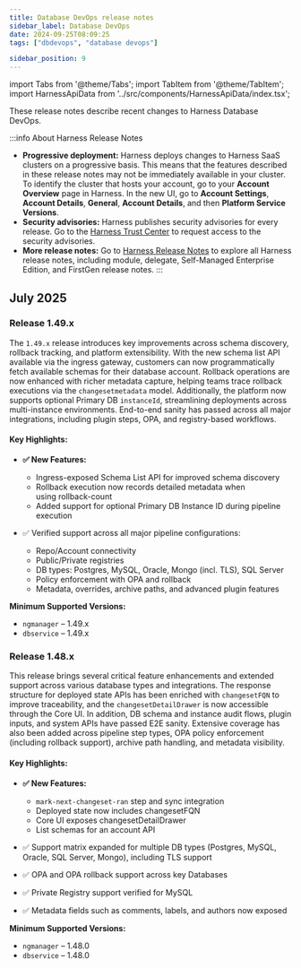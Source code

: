 ```yaml
---
title: Database DevOps release notes
sidebar_label: Database DevOps
date: 2024-09-25T08:09:25
tags: ["dbdevops", "database devops"]

sidebar_position: 9
---
```


import Tabs from '@theme/Tabs';
import TabItem from '@theme/TabItem';
import HarnessApiData from '../src/components/HarnessApiData/index.tsx';

<DocsButton icon = "fa-solid fa-square-rss" text="Subscribe via RSS" link="https://developer.harness.io/release-notes/infrastructure-as-code-management/rss.xml" />

These release notes describe recent changes to Harness Database DevOps.

:::info About Harness Release Notes

- **Progressive deployment:** Harness deploys changes to Harness SaaS clusters on a progressive basis. This means that the features described in these release notes may not be immediately available in your cluster. To identify the cluster that hosts your account, go to your **Account Overview** page in Harness. In the new UI, go to **Account Settings**, **Account Details**, **General**, **Account Details**, and then **Platform Service Versions**.
- **Security advisories:** Harness publishes security advisories for every release. Go to the [Harness Trust Center](https://trust.harness.io/?itemUid=c41ff7d5-98e7-4d79-9594-fd8ef93a2838&source=documents_card) to request access to the security advisories.
- **More release notes:** Go to [Harness Release Notes](/release-notes) to explore all Harness release notes, including module, delegate, Self-Managed Enterprise Edition, and FirstGen release notes.
:::

## July 2025

### Release 1.49.x
The `1.49.x` release introduces key improvements across schema discovery, rollback tracking, and platform extensibility. With the new schema list API available via the ingress gateway, customers can now programmatically fetch available schemas for their database account. Rollback operations are now enhanced with richer metadata capture, helping teams trace rollback executions via the `changesetmetadata` model. Additionally, the platform now supports optional Primary DB `instanceId`, streamlining deployments across multi-instance environments. End-to-end sanity has passed across all major integrations, including plugin steps, OPA, and registry-based workflows.

#### Key Highlights:

* **✅ New Features:**
    - Ingress-exposed Schema List API for improved schema discovery
    - Rollback execution now records detailed metadata when using rollback-count
    - Added support for optional Primary DB Instance ID during pipeline execution

* ✅ Verified support across all major pipeline configurations:
    - Repo/Account connectivity
    - Public/Private registries
    - DB types: Postgres, MySQL, Oracle, Mongo (incl. TLS), SQL Server
    - Policy enforcement with OPA and rollback
    - Metadata, overrides, archive paths, and advanced plugin features

**Minimum Supported Versions:**
- `ngmanager` – 1.49.x
- `dbservice` – 1.49.x

### Release 1.48.x

This release brings several critical feature enhancements and extended support across various database types and integrations. The response structure for deployed state APIs has been enriched with `changesetFQN` to improve traceability, and the `changesetDetailDrawer` is now accessible through the Core UI. In addition, DB schema and instance audit flows, plugin inputs, and system APIs have passed E2E sanity. Extensive coverage has also been added across pipeline step types, OPA policy enforcement (including rollback support), archive path handling, and metadata visibility.

#### Key Highlights:

* **✅ New Features:**
  - `mark-next-changeset-ran` step and sync integration
  - Deployed state now includes changesetFQN
  - Core UI exposes changesetDetailDrawer
  - List schemas for an account API

* ✅ Support matrix expanded for multiple DB types (Postgres, MySQL, Oracle, SQL Server, Mongo), including TLS support

* ✅ OPA and OPA rollback support across key Databases

* ✅ Private Registry support verified for MySQL

* ✅ Metadata fields such as comments, labels, and authors now exposed

**Minimum Supported Versions:**
- `ngmanager` – 1.48.0
- `dbservice` – 1.48.0
